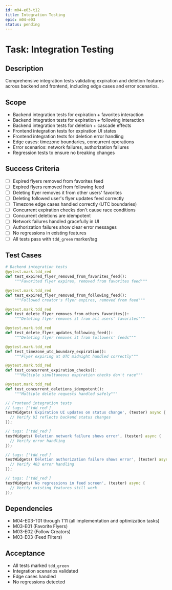 ```yaml
---
id: m04-e03-t12
title: Integration Testing
epic: m04-e03
status: pending
---
```


# Task: Integration Testing

## Description
Comprehensive integration tests validating expiration and deletion features across backend and frontend, including edge cases and error scenarios.

## Scope
- Backend integration tests for expiration + favorites interaction
- Backend integration tests for expiration + following interaction
- Backend integration tests for deletion + cascade effects
- Frontend integration tests for expiration UI states
- Frontend integration tests for deletion error handling
- Edge cases: timezone boundaries, concurrent operations
- Error scenarios: network failures, authorization failures
- Regression tests to ensure no breaking changes

## Success Criteria
- [ ] Expired flyers removed from favorites feed
- [ ] Expired flyers removed from following feed
- [ ] Deleting flyer removes it from other users' favorites
- [ ] Deleting followed user's flyer updates feed correctly
- [ ] Timezone edge cases handled correctly (UTC boundaries)
- [ ] Concurrent expiration checks don't cause race conditions
- [ ] Concurrent deletions are idempotent
- [ ] Network failures handled gracefully in UI
- [ ] Authorization failures show clear error messages
- [ ] No regressions in existing features
- [ ] All tests pass with `tdd_green` marker/tag

## Test Cases
```python
# Backend integration tests
@pytest.mark.tdd_red
def test_expired_flyer_removed_from_favorites_feed():
    """Favorited flyer expires, removed from favorites feed"""

@pytest.mark.tdd_red
def test_expired_flyer_removed_from_following_feed():
    """Followed creator's flyer expires, removed from feed"""

@pytest.mark.tdd_red
def test_delete_flyer_removes_from_others_favorites():
    """Deleting flyer removes it from all users' favorites"""

@pytest.mark.tdd_red
def test_delete_flyer_updates_following_feed():
    """Deleting flyer removes it from followers' feeds"""

@pytest.mark.tdd_red
def test_timezone_utc_boundary_expiration():
    """Flyer expiring at UTC midnight handled correctly"""

@pytest.mark.tdd_red
def test_concurrent_expiration_checks():
    """Multiple simultaneous expiration checks don't race"""

@pytest.mark.tdd_red
def test_concurrent_deletions_idempotent():
    """Multiple delete requests handled safely"""
```

```dart
// Frontend integration tests
// tags: ['tdd_red']
testWidgets('Expiration UI updates on status change', (tester) async {
  // Verify UI reflects backend status changes
});

// tags: ['tdd_red']
testWidgets('Deletion network failure shows error', (tester) async {
  // Verify error handling
});

// tags: ['tdd_red']
testWidgets('Deletion authorization failure shows error', (tester) async {
  // Verify 403 error handling
});

// tags: ['tdd_red']
testWidgets('No regressions in feed screen', (tester) async {
  // Verify existing features still work
});
```

## Dependencies
- M04-E03-T01 through T11 (all implementation and optimization tasks)
- M03-E01 (Favorite Flyers)
- M03-E02 (Follow Creators)
- M03-E03 (Feed Filters)

## Acceptance
- All tests marked `tdd_green`
- Integration scenarios validated
- Edge cases handled
- No regressions detected
